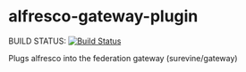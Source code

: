 alfresco-gateway-plugin
=======================

BUILD STATUS:  [![Build Status](https://api.travis-ci.org/surevine/alfresco-gateway-plugin.png)](https://travis-ci.org/surevine/alfresco-gateway-plugin)


Plugs alfresco into the federation gateway (surevine/gateway)
